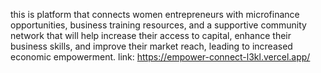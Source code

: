 this is platform that connects women entrepreneurs with microfinance opportunities, business training resources, and a supportive community network that will help increase their access to capital, enhance their business skills, and improve their market reach, leading to increased economic empowerment.
link: https://empower-connect-l3kl.vercel.app/
